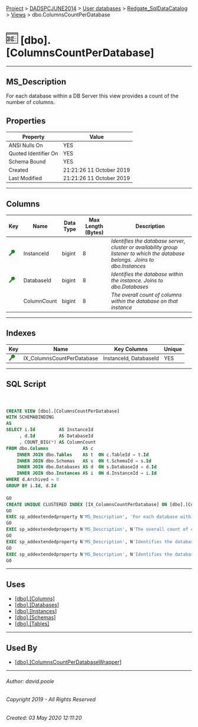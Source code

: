 #### 

[Project](../../../../readme.md) > [DADSPCJUNE2014](../../../readme.md) > [User databases](../../readme.md) > [Redgate_SqlDataCatalog](../readme.md) > [Views](Views.md) > dbo.ColumnsCountPerDatabase

# ![Views](../../../../Images/View32.png) [dbo].[ColumnsCountPerDatabase]

---

## <a name="#description"></a>MS_Description

For each database within a DB Server this view provides a count of the number of columns.

## <a name="#properties"></a>Properties

| Property | Value |
|---|---|
| ANSI Nulls On | YES |
| Quoted Identifier On | YES |
| Schema Bound | YES |
| Created | 21:21:26 11 October 2019 |
| Last Modified | 21:21:26 11 October 2019 |


---

## <a name="#columns"></a>Columns

| Key | Name | Data Type | Max Length (Bytes) | Description |
|---|---|---|---|---|
| [![Cluster Key IX_ColumnsCountPerDatabase: InstanceId\DatabaseId](../../../../Images/cluster.png)](#indexes) | InstanceId | bigint | 8 | _Identifies the database server, cluster or availability group listener to which the database belongs.  Joins to dbo.Instances_ |
| [![Cluster Key IX_ColumnsCountPerDatabase: InstanceId\DatabaseId](../../../../Images/cluster.png)](#indexes) | DatabaseId | bigint | 8 | _Identifies the database within the instance. Joins to dbo.Databases_ |
|  | ColumnCount | bigint | 8 | _The overall count of columns within the database on that instance_ |


---

## <a name="#indexes"></a>Indexes

| Key | Name | Key Columns | Unique |
|---|---|---|---|
| [![Cluster Key IX_ColumnsCountPerDatabase: InstanceId\DatabaseId](../../../../Images/cluster.png)](#indexes) | IX_ColumnsCountPerDatabase | InstanceId, DatabaseId | YES |


---

## <a name="#sqlscript"></a>SQL Script

```sql


CREATE VIEW [dbo].[ColumnsCountPerDatabase]
WITH SCHEMABINDING
AS
SELECT i.Id         AS InstanceId
     , d.Id         AS DatabaseId
     , COUNT_BIG(*) AS ColumnCount
FROM dbo.Columns             AS c
    INNER JOIN dbo.Tables    AS t  ON c.TableId = t.Id
    INNER JOIN dbo.Schemas   AS s  ON t.SchemaId = s.Id
    INNER JOIN dbo.Databases AS d  ON s.DatabaseId = d.Id
    INNER JOIN dbo.Instances AS i  ON d.InstanceId = i.Id
WHERE d.Archived = 0
GROUP BY i.Id, d.Id

GO
CREATE UNIQUE CLUSTERED INDEX [IX_ColumnsCountPerDatabase] ON [dbo].[ColumnsCountPerDatabase] ([InstanceId], [DatabaseId]) ON [PRIMARY]
GO
EXEC sp_addextendedproperty N'MS_Description', 'For each database within a DB Server this view provides a count of the number of columns.', 'SCHEMA', N'dbo', 'VIEW', N'ColumnsCountPerDatabase', NULL, NULL
GO
EXEC sp_addextendedproperty N'MS_Description', N'The overall count of columns within the database on that instance', 'SCHEMA', N'dbo', 'VIEW', N'ColumnsCountPerDatabase', 'COLUMN', N'ColumnCount'
GO
EXEC sp_addextendedproperty N'MS_Description', N'Identifies the database within the instance. Joins to dbo.Databases', 'SCHEMA', N'dbo', 'VIEW', N'ColumnsCountPerDatabase', 'COLUMN', N'DatabaseId'
GO
EXEC sp_addextendedproperty N'MS_Description', N'Identifies the database server, cluster or availability group listener to which the database belongs.  Joins to dbo.Instances', 'SCHEMA', N'dbo', 'VIEW', N'ColumnsCountPerDatabase', 'COLUMN', N'InstanceId'
GO

```


---

## <a name="#uses"></a>Uses

* [[dbo].[Columns]](../Tables/Columns.md)
* [[dbo].[Databases]](../Tables/Databases.md)
* [[dbo].[Instances]](../Tables/Instances.md)
* [[dbo].[Schemas]](../Tables/Schemas.md)
* [[dbo].[Tables]](../Tables/Tables_0000.md)


---

## <a name="#usedby"></a>Used By

* [[dbo].[ColumnsCountPerDatabaseWrapper]](ColumnsCountPerDatabaseWrapper.md)


---

###### Author:  david.poole

###### Copyright 2019 - All Rights Reserved

###### Created: 03 May 2020 12:11:20

